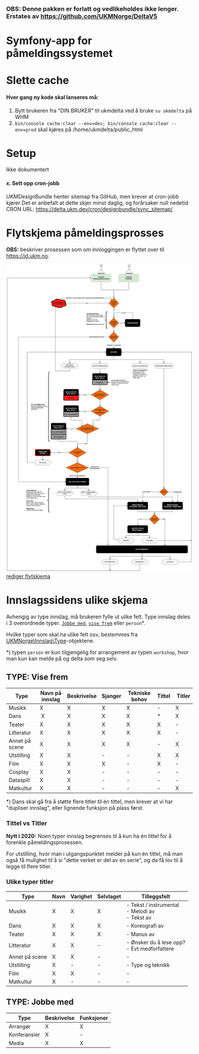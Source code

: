 ### OBS: Denne pakken er forlatt og vedlikeholdes ikke lenger. Erstates av https://github.com/UKMNorge/DeltaV5



Symfony-app for påmeldingssystemet
========================

# Slette cache
#### Hver gang ny kode skal lanseres må:
1. Bytt brukeren fra "DIN BRUKER" til ukmdelta ved å bruke `su ukmdelta` på WHM
2. `bin/console cache:clear --env=dev; bin/console cache:clear --env=prod` skal kjøres på /home/ukmdelta/public_html

# Setup
Ikke dokumentert

#### x. Sett opp cron-jobb
UKMDesignBundle henter sitemap fra GitHub, men krever at cron-jobb kjører
Det er anbefalt at dette skjer minst daglig, og forårsaker null nedetid
CRON URL: https://delta.ukm.dev/cron/designbundle/sync_sitemap/

# Flytskjema påmeldingsprosses
**OBS:** beskriver prosessen som om innloggingen er flyttet over til https://id.ukm.no.


![Midlertidig flytskjema](Flytskjema.png?raw=true)
[rediger flytskjema](https://app.diagrams.net/)


# Innslagssidens ulike skjema 
Avhengig av type innslag, må brukeren fylle ut ulike felt. Type innslag deles i 3 overordnede typer. [`Jobbe med`](TYPE-jobbe-med), [`vise frem`](TYPE-vise-frem) eller `person`*.

Hvilke typer som skal ha ulike felt osv, bestemmes fra [UKMNorge\Innslag\Type](https://github.com/UKMNorge/UKMapi/tree/master/Innslag/Typer)-objektene.

*) typen `person` er kun tilgjengelig for arrangement av typen `workshop`, hvor man kun kan melde på og delta som seg selv.

## TYPE: Vise frem
| Type | Navn på innslag | Beskrivelse | Sjanger | Tekniske behov | Tittel | Titler |
| --- | --- | --- | --- | --- | --- | --- |
| Musikk | X | X | X | X | - | X |
| Dans | X | X | X | X | * | X |
| Teater | X | X | X | X | X | - |
| Litteratur | X | X | X | X | X | - |
| Annet på scene | X | X | X | X | - | X |
| Utstilling | X | X | - | - | X | X |
| Film | X | X | X | - | X | - |
| Cosplay | X | X | - | - | - | - |
| Dataspill | X | X | - | - | - | - |
| Matkultur | X | X | - | - | - | X |

*) Dans skal gå fra å støtte flere titler til én tittel, men krever at vi har "dupliser innslag", eller lignende funksjon på plass først.

### Tittel vs Titler
**Nytt i 2020:** Noen typer innslag begrenses til å kun ha én tittel for å forenkle påmeldingsprosessen. 

For utstilling, hvor man i utgangspunktet melder på kun én tittel, må man også få mulighet til å si "dette verket er del av en serie", og da få lov til å legge til flere titler.

### Ulike typer titler
| Type | Navn | Varighet | Selvlaget | Tilleggsfelt |
| --- | --- | --- | --- | --- |
| Musikk | X | X | X | - Tekst / instrumental<br />- Melodi av<br />- Tekst av |
| Dans | X | X | X | - Koreografi av |
| Teater | X | X | X | - Manus av |
| Litteratur | X | X | - | - Ønsker du å lese opp?<br />- Evt medforfattere |
| Annet på scene | X | X | - | - |
| Utstilling | X | - | - | - Type og teknikk |
| Film | X | X | - | - |
| Matkultur | X | - | - | - |

## TYPE: Jobbe med
| Type | Beskrivelse | Funksjoner |
| --- | --- | --- |
| Arrangør | X | X |
| Konferansier | X | - |
| Media | X | X |
